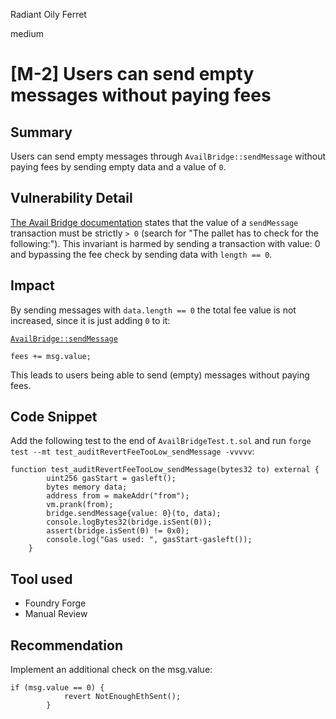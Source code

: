 Radiant Oily Ferret

medium

# [M-2] Users can send empty messages without paying fees

## Summary
Users can send empty messages through `AvailBridge::sendMessage` without paying fees by sending empty data and a value of `0`.

## Vulnerability Detail
[The Avail Bridge documentation](https://avail-project.notion.site/The-Avail-Bridge-Public-Copy-a00c2aa4937d496ea346d02a6bb119ff) states that the value of a `sendMessage` transaction must be strictly `> 0` (search for "The pallet has to check for the following:").
This invariant is harmed by sending a transaction with value: 0 and bypassing the fee check by sending data with `length == 0`.

## Impact
By sending messages with `data.length == 0` the total fee value is not increased, since it is just adding `0` to it:

[`AvailBridge::sendMessage`](https://github.com/sherlock-audit/2023-12-avail/blob/main/contracts/src/AvailBridge.sol#L313)

```solidity
fees += msg.value;
```

This leads to users being able to send (empty) messages without paying fees.

## Code Snippet
Add the following test to the end of `AvailBridgeTest.t.sol` and run `forge test --mt test_auditRevertFeeTooLow_sendMessage -vvvvv`:

```solidity
function test_auditRevertFeeTooLow_sendMessage(bytes32 to) external {
        uint256 gasStart = gasleft();
        bytes memory data;
        address from = makeAddr("from");
        vm.prank(from);
        bridge.sendMessage{value: 0}(to, data);
        console.logBytes32(bridge.isSent(0));
        assert(bridge.isSent(0) != 0x0);
        console.log("Gas used: ", gasStart-gasleft());
    }
```

## Tool used
- Foundry Forge
- Manual Review

## Recommendation
Implement an additional check on the msg.value:

```solidity
if (msg.value == 0) {
            revert NotEnoughEthSent();
        }
```